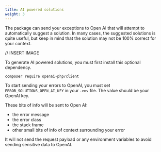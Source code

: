 ```yaml
---
title: AI powered solutions
weight: 3
---
```


The package can send your exceptions to Open AI that will attempt to automatically suggest a solution. In many cases, the suggested solutions is quite useful, but keep in mind that the solution may not be 100% correct for your context.

// INSERT IMAGE

To generate AI powered solutions, you must first install this optional dependency.

```bash
composer require openai-php/client
```

To start sending your errors to OpenAI, you must set `ERROR_SOLUTIONS_OPEN_AI_KEY` in your `.env` file. The value should be your OpenAI key.

These bits of info will be sent to Open AI:

- the error message
- the error class
- the stack frame
- other small bits of info of context surrounding your error

It will not send the request payload or any environment variables to avoid sending sensitive data to OpenAI.
